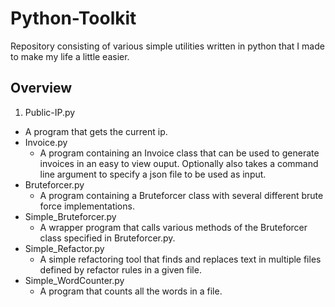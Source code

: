 # Python-Toolkit
Repository consisting of various simple utilities written in python that I made to make my life a little easier.

## Overview
1. Public-IP.py
  * A program that gets the current ip.
* Invoice.py
  * A program containing an Invoice class that can be used
  to generate invoices in an easy to view ouput.
  Optionally also takes a command line argument to specify
  a json file to be used as input.
* Bruteforcer.py
  * A program containing a Bruteforcer class with
  several different brute force implementations.
* Simple_Bruteforcer.py
  * A wrapper program that calls various methods of the
  Bruteforcer class specified in Bruteforcer.py.
* Simple_Refactor.py
  * A simple refactoring tool that finds and replaces text in multiple files
  defined by refactor rules in a given file.
* Simple_WordCounter.py
  * A program that counts all the words in a file.
